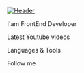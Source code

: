 [![Header](https://github.com/AdamBers/adambers.git/assets/icons-examples.png)](https://www.youtube.com/c/alexeyshpavdaMain)

I'am FrontEnd Developer

Latest Youtube videos

Languages & Tools

Follow me